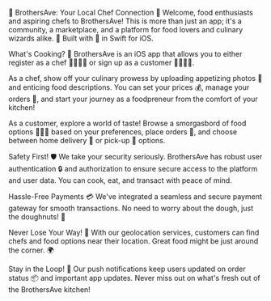 🍝 BrothersAve: Your Local Chef Connection 🥘
Welcome, food enthusiasts and aspiring chefs to BrothersAve! This is more than just an app; it's a community, a marketplace, and a platform for food lovers and culinary wizards alike. 🎉 Built with 💖 in Swift for iOS.

What's Cooking? 🍳
BrothersAve is an iOS app that allows you to either register as a chef 👩‍🍳👨‍🍳 or sign up as a customer 🧑‍💻👩‍💻.

As a chef, show off your culinary prowess by uploading appetizing photos 📸 and enticing food descriptions. You can set your prices 💰, manage your orders 📝, and start your journey as a foodpreneur from the comfort of your kitchen!

As a customer, explore a world of taste! Browse a smorgasbord of food options 🍔🍣🥗 based on your preferences, place orders 🛒, and choose between home delivery 🚚 or pick-up 🏢 options.

Safety First! 🛡️
We take your security seriously. BrothersAve has robust user authentication 🔒 and authorization to ensure secure access to the platform and user data. You can cook, eat, and transact with peace of mind.

Hassle-Free Payments 💳
We've integrated a seamless and secure payment gateway for smooth transactions. No need to worry about the dough, just the doughnuts! 🍩

Never Lose Your Way! 📍
With our geolocation services, customers can find chefs and food options near their location. Great food might be just around the corner. 🌍

Stay in the Loop! 📣
Our push notifications keep users updated on order status 📦 and important app updates. Never miss out on what's fresh out of the BrothersAve kitchen!